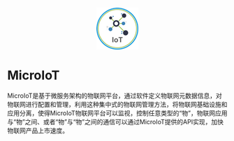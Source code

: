 <p align="center"><img src="https://github.com/MicroIoT/website/blob/master/src/statics/icons/favicon-96x96.png" alt="Logo"></p>

# MicroIoT

MicroIoT是基于微服务架构的物联网平台，通过软件定义物联网元数据信息，对物联网进行配置和管理，利用这种集中式的物联网管理方法，将物联网基础设施和应用分离，使得MicroIoT物联网平台可以监视，控制任意类型的“物”，物联网应用与“物”之间、或者“物”与“物”之间的通信可以通过MicroIoT提供的API实现，加快物联网产品上市速度。
